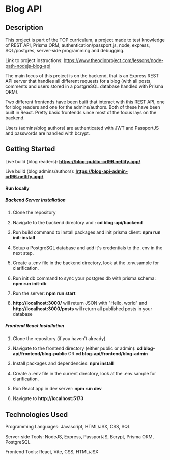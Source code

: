 # Blog API

## Description
This project is part of the TOP curriculum, a project made to test knowledge of REST API, Prisma ORM, authentication/passport.js, node, express, SQL/postgres, server-side programming and debugging.

Link to project instructions: https://www.theodinproject.com/lessons/node-path-nodejs-blog-api

The main focus of this project is on the backend, that is an Express REST API server that handles all different requests for a blog (with all posts, comments and users stored in a postgreSQL database handled with Prisma ORM).

Two different frontends have been built that interact with this REST API, one for blog readers and one for the admins/authors. Both of these have been built in React. Pretty basic frontends since most of the focus lays on the backend.

Users (admins/blog authors) are authenticated with JWT and PassportJS and passwords are handled with bcrypt.

## Getting Started
Live build (blog readers): **https://blog-public-crl96.netlify.app/**

Live build (blog admins/authors): **https://blog-api-admin-crl96.netlify.app/**

#### Run locally

##### Backend Server Installation

1. Clone the repository

2. Navigate to the backend directory and : **cd blog-api/backend**

3. Run build command to install packages and init prisma client: **npm run init-install**

4. Setup a PostgreSQL database and add it's credentials to the .env in the next step.

5. Create a .env file in the backend directory, look at the .env.sample for clarification.

6. Run init db command to sync your postgres db with prisma schema: **npm run init-db**

7. Run the server: **npm run start**

8. **http://localhost:3000/** will return JSON with "Hello, world" and **http://localhost:3000/posts** will return all published posts in your database

##### Frontend React Installation

1. Clone the repository (if you haven't already)

2. Navigate to the frontend directory (either public or admin): **cd blog-api/frontend/blog-public** OR **cd blog-api/frontend/blog-admin**

3. Install packages and dependencies: **npm install**

4. Create a .env file in the current directory, look at the .env.sample for clarification.

5. Run React app in dev server: **npm run dev**

6. Navigate to **http://localhost:5173**

## Technologies Used
Programming Languages: Javascript, HTML/JSX, CSS, SQL

Server-side Tools: NodeJS, Express, PassportJS, Bcrypt, Prisma ORM, PostgreSQL

Frontend Tools: React, Vite, CSS, HTML/JSX